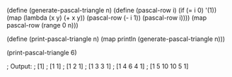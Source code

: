 (define (generate-pascal-triangle n)
  (define (pascal-row i)
    (if (= i 0) '(1))
      (map (lambda (x y) (+ x y)) (pascal-row (- i 1)) (pascal-row i))))
  (map pascal-row (range 0 n)))

(define (print-pascal-triangle n)
  (map println (generate-pascal-triangle n)))

(print-pascal-triangle 6)

; Output:
; [1]
; [1 1]
; [1 2 1]
; [1 3 3 1]
; [1 4 6 4 1]
; [1 5 10 10 5 1]